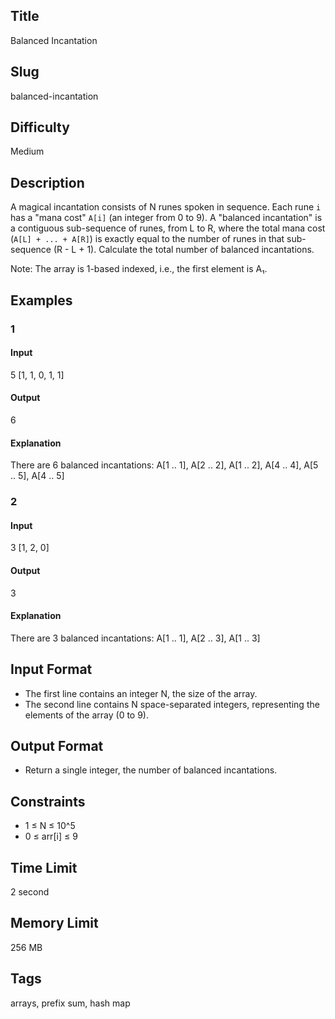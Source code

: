 ## Title

Balanced Incantation

## Slug

balanced-incantation

## Difficulty

Medium

## Description

A magical incantation consists of N runes spoken in sequence. Each rune `i` has a "mana cost" `A[i]` (an integer from 0 to 9).
A "balanced incantation" is a contiguous sub-sequence of runes, from L to R, where the total mana cost (`A[L] + ... + A[R]`) is exactly equal to the number of runes in that sub-sequence (R - L + 1).
Calculate the total number of balanced incantations.

Note: The array is 1-based indexed, i.e., the first element is A₁.

## Examples

### 1

#### Input

5
[1, 1, 0, 1, 1]

#### Output

6

#### Explanation

There are 6 balanced incantations: A[1 .. 1], A[2 .. 2], A[1 .. 2], A[4 .. 4], A[5 .. 5], A[4 .. 5]

### 2

#### Input

3
[1, 2, 0]

#### Output

3

#### Explanation

There are 3 balanced incantations: A[1 .. 1], A[2 .. 3], A[1 .. 3]

## Input Format

- The first line contains an integer N, the size of the array. 
- The second line contains N space-separated integers, representing the elements of the array (0 to 9).

## Output Format

- Return a single integer, the number of balanced incantations.

## Constraints

- 1 ≤ N ≤ 10^5
- 0 ≤ arr[i] ≤ 9

## Time Limit

2 second

## Memory Limit

256 MB

## Tags

arrays, prefix sum, hash map